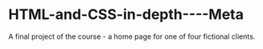 # HTML-and-CSS-in-depth----Meta
A final project of the course - a home page for one of four fictional clients. 
